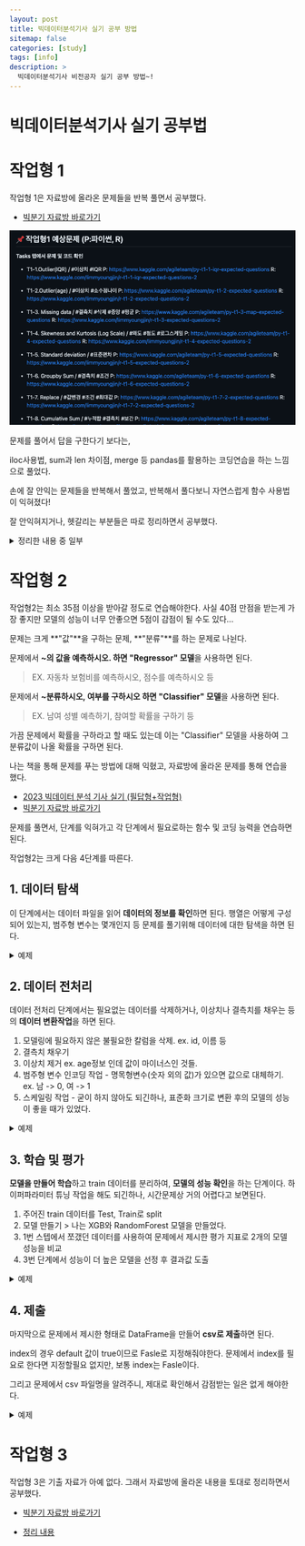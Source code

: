 ```yaml
---
layout: post
title: 빅데이터분석기사 실기 공부 방법 
sitemap: false
categories: [study]
tags: [info]
description: >
  빅데이터분석기사 비전공자 실기 공부 방법~!
---
```


# 빅데이터분석기사 실기 공부법

# 작업형 1
작업형 1은 자료방에 올라온 문제들을 반복 풀면서 공부했다. 

- [빅분기 자료방 바로가기](https://github.com/lovedlim/BigDataCertificationCourses)

![](assets/img/blog/bigdata/task1_list.png)

문제를 풀어서 답을 구한다기 보다는, 

iloc사용법, sum과 len 차이점, merge 등 pandas를 활용하는 코딩연습을 하는 느낌으로 풀었다. 

손에 잘 안익는 문제들을 반복해서 풀었고, 반복해서 풀다보니 자연스럽게 함수 사용법이 익혀졌다!

잘 안익혀지거나, 헷갈리는 부분들은 따로 정리하면서 공부했다. 

<details>
<summary>정리한 내용 중 일부</summary>
<div markdown="1">

### 조건에 맞는 데이터 갯수

```python
# true를 세는 방식 (이상치, nan체크할때 주로 사용)
sum(data['sex'] == 'F')

# 조건에 맞는 data만 남겨서 구하기 
len(data[[data['sex'] == 'F']])
```

### merge

```python
import pandas as pd
data1 = pd.read_csv('bigData-main/basic1.csv')
data3 = pd.read_csv('bigData-main/basic3.csv')

# basic1 데이터와 basic3 데이터를 'f4'값을 기준으로 병합
data = pd.merge(left = data1 , right = data3, how = "left", on = "f4")
```

### 분할 (동일한 개수로 나이 순으로 3그룹으로 나누기)

```python
# 분할 기준 보기 
print(pd.qcut(data_new['age'], q=3))

# 구간 분할 
data_new['range'] = pd.qcut(data_new['age'], q=3, labels=['g1', 'g2', 'g3'])
print(data_new)

# 수량 비교 
print(data_new['range'].value_counts())
```

</div>
</details>




# 작업형 2
작업형2는 최소 35점 이상을 받아갈 정도로 연습해야한다. 사실 40점 만점을 받는게 가장 좋지만 모델의 성능이 너무 안좋으면 5점이 감점이 될 수도 있다...

문제는 크게 **"값"**을 구하는 문제, **"분류"**를 하는 문제로 나뉜다. 

문제에서 **~의 값을 예측하시오. 하면 "Regressor" 모델**을 사용하면 된다.
> EX. 자동차 보험비를 예측하시오, 점수를 예측하시오 등

문제에서 **~분류하시오, 여부를 구하시오 하면 "Classifier" 모델**을 사용하면 된다. 
> EX. 남여 성별 예측하기, 참여할 확률을 구하기 등

가끔 문제에서 확률을 구하라고 할 때도 있는데 이는 "Classifier" 모델을 사용하여 그 분류값이 나올 확률을 구하면 된다. 

나는 책을 통해 문제를 푸는 방법에 대해 익혔고, 자료방에 올라온 문제를 통해 연습을 했다. 

- [2023 빅데이터 분석 기사 실기 (필답형+작업형)](https://www.aladin.co.kr/shop/wproduct.aspx?ItemId=283045706)
- [빅분기 자료방 바로가기](https://github.com/lovedlim/BigDataCertificationCourses)

문제를 풀면서, 단계를 익혀가고 각 단계에서 필요로하는 함수 및 코딩 능력을 연습하면 된다. 

작업형2는 크게 다음 4단계를 따른다. 

## 1. 데이터 탐색 
이 단계에서는 데이터 파일을 읽어 **데이터의 정보를 확인**하면 된다. 
행열은 어떻게 구성되어 있는지, 범주형 변수는 몇개인지 등 문제를 풀기위해 데이터에 대한 탐색을 하면 된다. 

<details>
<summary>예제</summary>
<div markdown="1">

   ### 예제 문제 
   문제 : 고객 891명에 대한 학습용 데이터를 이용하여 생존여부를 예측하는 모형만들기 
   이를 평가용 데이터에 저장하여 승객의 생존 여부 예측값을 다음과 같은 형식의 csv 파일로 생성하기
   모델의 성능은 ROC-AUC 평가지표에 따라 매겨짐
   제출 형식
   > PassengerId, Servivied
      892, 0
      893, 1
   
   ```python
   # 1. 데이터 가져오기
   import pandas as pd

   # 문제에서 제시해줌
   print("데이터 가져오기") 
   x_train = pd.read_csv('./bigData-main/x_train.csv', encoding='CP949')
   x_test = pd.read_csv('./bigData-main/x_test.csv', encoding='CP949')
   y_train = pd.read_csv('./bigData-main/y_train.csv', encoding='CP949')
   print(x_train.head())
   print(x_test.head())
   print(y_train.head())


   # 2. 행과 열을 바꾸어 보기
   print("\n행과 열을 바꾸어 보기")
   print(x_train.head().T)
   print(x_test.head().T)
   print(y_train.head().T)

   # 3. 행열 확인하기
   print("\n행열 확인하기")
   print(x_train.shape)
   print(x_test.shape)
   print(y_train.shape)

   # 4. 요약정보 확인
   print("\n요약정보 확인")
   print(x_train.info())

   # 5. 기초통계량 확인하기 
   print("\n기초통계량 확인하기")
   print(x_train.describe().T)
   ```

</div>
</details>

## 2. 데이터 전처리
데이터 전처리 단계에서는 필요없는 데이터를 삭제하거나, 이상치나 결측치를 채우는 등의 **데이터 변환작업**을 하면 된다. 

1. 모델링에 필요하지 않은 불필요한 칼럼을 삭제.
   ex. id, 이름 등
2. 결측치 채우기 
3. 이상치 제거 
   ex. age정보 인데 값이 마이너스인 것들.
4. 범주형 변수 인코딩 작업 - 명목형변수(숫자 외의 값)가 있으면 값으로 대체하기. 
   ex. 남 -> 0, 여 -> 1 
5. 스케일링 작업 - 굳이 하지 않아도 되긴하나, 표준화 크기로 변환 후의 모델의 성능이 좋을 때가 있었다. 

<details>
<summary>예제</summary>
<div markdown="1">

   ```python
   # 테스트 데이터인 x_test도 값을 예측하는 과정에 사용하므로 전처리 필요

   # 1. 불필요한 컬럼 삭제 
   # cust_id 칼럼은 종속병수인 성별을 예측하는 정보가 아니라 key 역할이므로 삭제
   # 단, 최종 제출에는 사용되는 컬럼이므로 따로 저장
   x_test_cust_id = x_test['cust_id']

   # cust_id 삭제
   x_train = x_train.drop(columns = ['cust_id'])
   x_test = x_test.drop(columns = ['cust_id'])
   y_train = y_train.drop(columns = ['cust_id'])

   # 컬럼이 삭제된 상위 5개 행 확인
   print(x_train.head())
   print(x_test.head())
   print(y_train.head())

   # 2. 결측치 처리
   # 환불금액의 칼람에 2,295건의 결측치 존재
   print(x_train.isnull().sum())
   # 이는 환불금액 결측치는 이력이 없는 경우에 발생할 것으로 예상할 수 있음 -> 0으로 대체
   x_train['환불금액'] = x_train['환불금액'].fillna(0)
   x_test['환불금액'] = x_test['환불금액'].fillna(0)
   # 결측치가 조치되었는지 확인
   print(x_train['환불금액'].isnull().sum())
   print(x_test['환불금액'].isnull().sum())

   # 3. 이상치가 있는경우, 제거 또는 변경 작업 진행 

   # 4. 범주형 변수를 인코딩하기 
   # 주구매상품 칼럼에서 중복을 제외한 값들을 확인
   print(x_train['주구매상품'].unique())
   # 주구매지점 칼럼에서 중복을 제외한 값들을 확인
   print(x_train['주구매지점'].unique())
   # 주구매지점 칼럼에서 중복을 제외한 값들의 개수 세기 
   print(x_train['주구매지점'].unique().size)
   # 인코딩할 수가 많을 경우, 라벨 인코딩을 하는 것이 효과적임

   from sklearn.preprocessing import LabelEncoder 
   encoder = LabelEncoder()
   # 주구매상품에 대해 라벨 인코딩을 수행하고, 주구매상품 칼람으로 다시 저장
   x_train['주구매상품'] = encoder.fit_transform(x_train['주구매상품'])
   # 라벨 인코딩 결과를 호가인하기 위해, 상위 10개 행을 확인
   print(x_train['주구매상품'].head(10))
   # 주구매상품 컬럼에 대한 라벨 인코딩의 변환 순서 확인
   print(encoder.classes_)
   # 테스트 데이터도 라벨 인코딩 수행
   x_test['주구매상품'] = encoder.fit_transform(x_test['주구매상품'])

   # 주구매지점 라벨 인코딩 수행 
   x_train['주구매지점'] = encoder.fit_transform(x_train['주구매지점'])
   # 라벨 인코딩 결과를 호가인하기 위해, 상위 10개 행을 확인
   print(x_train['주구매지점'].head(10))
   # 주구매지점 컬럼에 대한 라벨 인코딩의 변환 순서 확인
   print(encoder.classes_)
   # 테스트 데이터도 라벨 인코딩 수행
   x_test['주구매지점'] = encoder.fit_transform(x_test['주구매지점'])

   # 5. 표준화 크기로 변환 
   # 크기변환 전, x_train 세트의 기초 통계량 확인
   print(x_train.describe().T)
   from sklearn.preprocessing import StandardScaler
   scaler = StandardScaler()
   # 표준크기변환 수행 후 x_train 칼럼명 그래도 사용
   x_train = pd.DataFrame(scaler.fit_transform(x_train), columns=x_train.columns)
   # 테스트 데이터도 크기변환 
   x_test = pd.DataFrame(scaler.fit_transform(x_test), columns=x_test.columns)
   # 크기변환 후, x_train 세트의 기초 통계량 확인
   print(x_train.describe().T)
   ```

</div>
</details>

## 3. 학습 및 평가  
**모델을 만들어 학습**하고 train 데이터를 분리하여, **모델의 성능 확인**을 하는 단계이다. 
하이퍼파라미터 튜닝 작업을 해도 되긴하나, 시간문제상 거의 어렵다고 보면된다. 

1. 주어진 train 데이터를 Test, Train로 split
2. 모델 만들기 > 나는 XGB와 RandomForest 모델을 만들었다. 
3. 1번 스텝에서 쪼갰던 데이터를 사용하여 문제에서 제시한 평가 지표로 2개의 모델 성능을 비교
4. 3번 단계에서 성능이 더 높은 모델을 선정 후 결과값 도출

<details>
<summary>예제</summary>
<div markdown="1">

   ```python
   # 1. 데이터 분리하기 
   from sklearn.model_selection import train_test_split

   X_TRAIN, X_TEST, Y_TRIAN, Y_TEST = train_test_split(x_train, y_train, test_size=0.2)
   # 분리된 데이터의 행렬 구조 확인
   print(X_TRAIN.shape)
   print(X_TEST.shape)
   print(Y_TRIAN.shape)
   print(Y_TEST.shape)

   # 2. 데이터 학습 및 모델 생성 
   # XGBClassifer : 일반적으로 성능이 잘나옴 
   from xgboost import XGBClassifier 
   from sklearn.ensemble import RandomForestClassifier
   # XGB
   model1 = XGBClassifier()
   model1.fit(X_TRAIN, Y_TRIAN)

   # RandomForest
   model2 = RandomForestClassifier()
   model2.fit(X_TRAIN, Y_TRIAN)


   # 3. 결과 예측 및 모델 평가 
   # 승객이 사망할 확률 : pd.DataFrame(model.predict_proba(x_test))[0]
   # 승객이 생존할 확률 : pd.DataFrame(model.predict_proba(x_test))[1]

   # 학습이 완료된 모델을 통해 Y_TEST 예측. 평가지표 계산용
   Y_TEST_PREDICT1 = pd.DataFrame(model1.predict(X_TEST))
   Y_TEST_PREDICT2 = pd.DataFrame(model2.predict(X_TEST))

   # 평가 비교
   from sklearn.metrics import roc_auc_score
   # model1
   print(roc_auc_score(Y_TEST, Y_TEST_PREDICT1))
   # model2
   print(roc_auc_score(Y_TEST, Y_TEST_PREDICT2))

   # 4. 모델 선정 
   y_test_predict = pd.DataFrame(model2.predict(x_test)).rename(columns={0:'Survived'})
   print(pd.DataFrame(y_test_predict).head())
   ```

</div>
</details>

## 4. 제출
마지막으로 문제에서 제시한 형태로 DataFrame을 만들어 **csv로 제출**하면 된다. 

index의 경우 default 값이 true이므로 Fasle로 지정해줘야한다. 
문제에서 index를 필요로 한다면 지정할필요 없지만, 보통 index는 Fasle이다. 

그리고 문제에서 csv 파일명을 알려주니, 제대로 확인해서 감점받는 일은 없게 해야한다. 

<details>
<summary>예제</summary>
<div markdown="1">

   ```python
      print(pd.concat([x_test_passenger_id, y_test_predict], axis=1))

      final = pd.concat([x_test_passenger_id, y_test_predict], axis=1)

      final.to_csv('data/result.csv', index=False)
   ```

</div>
</details>

# 작업형 3
작업형 3은 기출 자료가 아예 없다. 그래서 자료방에 올라온 내용을 토대로 정리하면서 공부했다. 
- [빅분기 자료방 바로가기](https://github.com/lovedlim/BigDataCertificationCourses)

- [정리 내용](https://kongsubin.github.io/post/study/2023-08-03-bigdata-task3/)